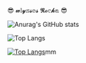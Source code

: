 😎 𝔀𝕝𝔂𝕤𝓼𝕖𝓼 𝕽𝓸𝕔𝓱𝕒 😎

![Anurag's GitHub stats](https://github-readme-stats.vercel.app/api?username=anuraghazra&theme=tokyonight&show_icons=true)

![Top Langs](https://github-readme-stats.vercel.app/api/top-langs/?username=anuraghazra&layout=compact)

[![Top Langs](https://github-readme-stats.vercel.app/api/top-langs/?username=anuraghazra&layout=donut)](https://github.com/anuraghazra/github-readme-stats)mm
